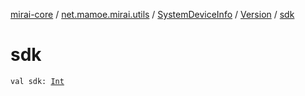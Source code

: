 [mirai-core](../../../index.md) / [net.mamoe.mirai.utils](../../index.md) / [SystemDeviceInfo](../index.md) / [Version](index.md) / [sdk](./sdk.md)

# sdk

`val sdk: `[`Int`](https://kotlinlang.org/api/latest/jvm/stdlib/kotlin/-int/index.html)